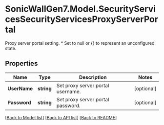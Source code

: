 # SonicWallGen7.Model.SecurityServicesSecurityServicesProxyServerPortal
Proxy server portal setting. * Set to null or {} to represent  an unconfigured state.

## Properties

Name | Type | Description | Notes
------------ | ------------- | ------------- | -------------
**UserName** | **string** | Set proxy server portal username. | [optional] 
**Password** | **string** | Set proxy server portal password. | [optional] 

[[Back to Model list]](../README.md#documentation-for-models) [[Back to API list]](../README.md#documentation-for-api-endpoints) [[Back to README]](../README.md)

